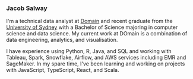 ### Jacob Salway

I'm a technical data analyst at [Domain](https://www.domain.com.au/) and recent graduate from the [University of Sydney](https://www.sydney.edu.au/) with a Bachelor of Science majoring in computer science and data science. My current work at DOmain is a combination of data engineering, analytics, and visualisation.

I have experience using Python, R, Java, and SQL and working with Tableau, Spark, Snowflake, Airflow, and AWS services including EMR and SageMaker. In my spare time, I've been learning and working on projects with JavaScript, TypeScript, React, and Scala.
